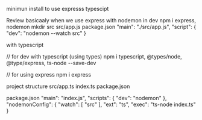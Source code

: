 minimun install to use expresss typescipt 


Review basicaaly when we use express with nodemon in dev 
npm i express, nodemon 
mkdir src 
src/app.js
package.json 
    "main": "./src/app.js",
    "script": {
        "dev": "nodemon --watch src"
    }


with typescript 

// for dev with typescript (using types) 
npm i typescript, @types/node, @type/express, ts-node --save-dev

// for using express 
npm i express 

project structure
src/app.ts
index.ts 
package.json

package.json 
	"main": "index.js",
	"scripts": {
		"dev": "nodemon"
	},
	"nodemonConfig": {
		"watch": [
			"src"
		],
		"ext": "ts",
		"exec": "ts-node index.ts"
	}